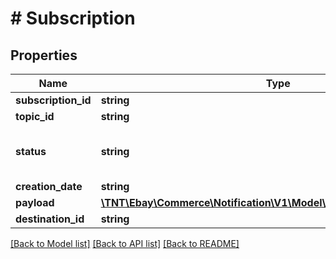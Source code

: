 # # Subscription

## Properties

Name | Type | Description | Notes
------------ | ------------- | ------------- | -------------
**subscription_id** | **string** | The unique identifier for the subscription. | [optional]
**topic_id** | **string** | The unique identifier for the topic associated with this subscription. | [optional]
**status** | **string** | The status of this subscription. For implementation help, refer to &lt;a href&#x3D;&#39;https://developer.ebay.com/api-docs/commerce/notification/types/api:SubscriptionStatusEnum&#39;&gt;eBay API documentation&lt;/a&gt; | [optional]
**creation_date** | **string** | The creation date for this subscription. | [optional]
**payload** | [**\TNT\Ebay\Commerce\Notification\V1\Model\SubscriptionPayloadDetail**](SubscriptionPayloadDetail.md) |  | [optional]
**destination_id** | **string** | The unique identifier for the destination associated with this subscription. | [optional]

[[Back to Model list]](../../README.md#models) [[Back to API list]](../../README.md#endpoints) [[Back to README]](../../README.md)
